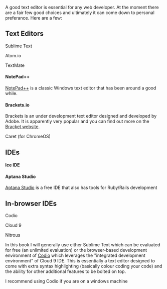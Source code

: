 A good text editor is essential for any web developer. At the moment there are a fair few good choices and ultimately it can come down to personal preferance. Here are a few:

## Text Editors

Sublime Text

Atom.io

TextMate

#### NotePad++

[NotePad++]() is a classic Windows text editor that has been around a good while.

#### Brackets.io

Brackets is an under development text editor designed and developed by Adobe. It is apparently very popular and you can find out more on the [Bracket website](http://brackets.io/).


Caret (for ChromeOS)

## IDEs

#### Ice IDE

#### Aptana Studio

[Aptana Studio](http://www.aptana.com/products/studio3.html) is a free IDE that also has tools for Ruby/Rails development


## In-browser IDEs

Codio

Cloud 9

Nitrous



In this book I will generally use either Sublime Text which can be evaluated for free (an unlimited evaluation) or the browser-based development environment of [Codio](http://www.codio.com) which leverages the "integrated development environment" of Cloud 9 IDE. This is essentially a text editor designed to come with extra syntax highlighting (basically colour coding your code) and the ability for other additional features to be bolted on top.

I recommend using Codio if you are on a windows machine